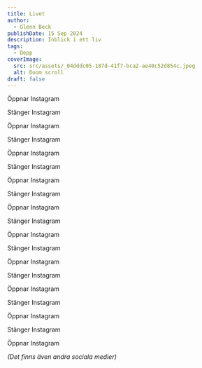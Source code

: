 ```yaml
---
title: Livet
author:
  - Glenn Beck
publishDate: 15 Sep 2024
description: Inblick i ett liv
tags:
  - Depp
coverImage:
  src: src/assets/_04dddc05-187d-41f7-bca2-ae40c52d854c.jpeg
  alt: Doom scroll
draft: false
---
```

Öppnar Instagram

Stänger Instagram

Öppnar Instagram

Stänger Instagram

Öppnar Instagram

Stänger Instagram

Öppnar Instagram

Stänger Instagram

Öppnar Instagram

Stänger Instagram

Öppnar Instagram

Stänger Instagram

Öppnar Instagram

Stänger Instagram

Öppnar Instagram

Stänger Instagram

Öppnar Instagram

Stänger Instagram

Öppnar Instagram

*(Det finns även andra sociala medier)*
